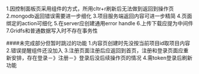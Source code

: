 1.因控制面板页采用组件的方式，所用cltr+r刷新后无法做到返回到操作页
2.mongodb返回错误需要进一步细化
3.项目服务端返回内容可进一步精简
4.页面绑定的action可细化
5.在server应创建通用error handle
6.上传下载应提为中间件
7.Gridfs和普通数据写入时不存在事务性




####未完成部分但暂时跳过的功能
1.内容页创建时先没按当前项目id取项目内容
2.错误提醒组件还没加入
3.注册页面注册后应返回到首页，注册和登录页面应重新安排，存在登录－》注册－》登录后没后续操作页的情况
4.需token登录后刷新功能
